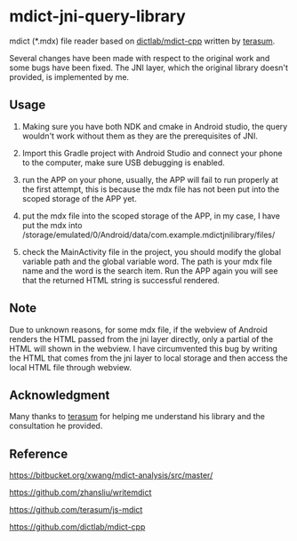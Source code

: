 # mdict-jni-query-library
mdict (\*.mdx) file reader based on [dictlab/mdict-cpp](https://github.com/dictlab/mdict-cpp) written by [terasum](https://github.com/terasum).

Several changes have been made with respect to the original work and some bugs have been fixed. The JNI layer, which the original library doesn't provided, is implemented by me.

## Usage
1. Making sure you have both NDK and cmake in Android studio, the query wouldn't work without them as they are the prerequisites of JNI. 

2. Import this Gradle project with Android Studio and connect your phone to the computer, make sure USB debugging is enabled.

3. run the APP on your phone, usually, the APP will fail to run properly at the first attempt, this is because the mdx file has not been put into the scoped storage of the APP 
yet.

4. put the mdx file into the scoped storage of the APP, in my case, I have put the mdx into /storage/emulated/0/Android/data/com.example.mdictjnilibrary/files/

5. check the MainActivity file in the project, you should modify the global variable path and the global variable word. The path is your mdx file name and the word is the search item. Run the APP 
again you will see that the returned HTML string is successful rendered.

## Note
Due to unknown reasons, for some mdx file, if the webview of Android renders the HTML passed from the jni layer directly, only a partial of the HTML will shown in the webview. I have circumvented this bug by writing the HTML that comes from the jni layer to local storage and then access the local HTML file through webview. 

## Acknowledgment
Many thanks to [terasum](https://github.com/terasum) for helping me understand his library and the consultation he provided. 

## Reference
https://bitbucket.org/xwang/mdict-analysis/src/master/

https://github.com/zhansliu/writemdict

https://github.com/terasum/js-mdict

https://github.com/dictlab/mdict-cpp



